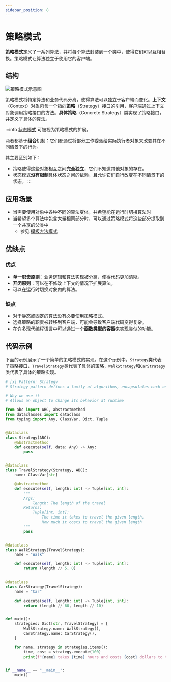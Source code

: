 ```yaml
---
sidebar_position: 8
---
```


# 策略模式
**策略模式**定义了一系列算法，并将每个算法封装到一个类中，使得它们可以互相替换。策略模式让算法独立于使用它的客户端。

## 结构

![策略模式示意图](https://refactoringguru.cn/images/patterns/diagrams/strategy/structure.png)

策略模式将特定算法和业务代码分离，使得算法可以独立于客户端而变化。**上下文**（Context）对象包含一个指向**策略**（Strategy）接口的引用，客户端通过上下文对象调用策略接口的方法。**具体策略**（Concrete Strategy）类实现了策略接口，并定义了具体的算法。

:::info
[状态模式](./state.md) 可被视为策略模式的扩展。

两者都基于**组合**机制：它们都通过将部分工作委派给实际执行者对象来改变其在不同情景下的行为。

其主要区别如下：
- 策略使得这些对象相互之间**完全独立**，它们不知道其他对象的存在。
- 状态模式**没有限制**具体状态之间的依赖，且允许它们自行改变在不同情景下的状态。
:::

## 应用场景

- 当需要使用对象中各种不同的算法变体，并希望能在运行时切换算法时
- 当希望多个算法中包含大量相同部分时，可以通过策略模式将这些部分提取到一个共享的父类中
  - 参见 [模板方法模式](./template-method.md)

## 优缺点
### 优点
- **单一职责原则**：业务逻辑和算法实现被分离，使得代码更加清晰。
- **开闭原则**：可以在不修改上下文的情况下扩展算法。
- 可以在运行时切换对象内的算法。

### 缺点
- 对于静态或固定的算法没有必要使用策略模式。
- 选择策略的职责被转移到客户端，可能会导致客户端代码变得复杂。
- 在许多现代编程语言中可以通过一个**函数类型的容器**来实现类似的功能。

## 代码示例

下面的示例展示了一个简单的策略模式的实现。在这个示例中，`Strategy`类代表了策略接口，`TravelStrategy`类代表了具体的策略，`WalkStrategy`和`CarStrategy`类代表了具体的策略实现。

```python
# [x] Pattern: Strategy
# Strategy pattern defines a family of algorithms, encapsulates each one, and makes them interchangeable

# Why we use it
# Allows an object to change its behavior at runtime

from abc import ABC, abstractmethod
from dataclasses import dataclass
from typing import Any, ClassVar, Dict, Tuple


@dataclass
class Strategy(ABC):
    @abstractmethod
    def execute(self, data: Any) -> Any:
        pass


@dataclass
class TravelStrategy(Strategy, ABC):
    name: ClassVar[str]

    @abstractmethod
    def execute(self, length: int) -> Tuple[int, int]:
        """
        Args:
            length: The length of the travel
        Returns:
            Tuple[int, int]:
                The time it takes to travel the given length,
                How much it costs to travel the given length
        """
        pass


@dataclass
class WalkStrategy(TravelStrategy):
    name = "Walk"

    def execute(self, length: int) -> Tuple[int, int]:
        return (length // 5, 0)


@dataclass
class CarStrategy(TravelStrategy):
    name = "Car"

    def execute(self, length: int) -> Tuple[int, int]:
        return (length // 60, length // 10)


def main():
    strategies: Dict[str, TravelStrategy] = {
        WalkStrategy.name: WalkStrategy(),
        CarStrategy.name: CarStrategy(),
    }

    for name, strategy in strategies.items():
        time, cost = strategy.execute(100)
        print(f"{name} takes {time} hours and costs {cost} dollars to travel 100 miles")


if __name__ == "__main__":
    main()
```